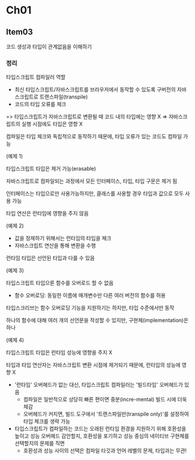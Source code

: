 # Ch01

## Item03

코드 생성과 타입이 관계없음을 이해하기

### 정리

타입스크립트 컴파일러 역할

- 최신 타입스크립트/자바스크립트를 브라우저에서 동작할 수 있도록 구버전의 자바스크립트로 트랜스파일(transpile)
- 코드의 타입 오류를 체크

=> 타입스크립트가 자바스크립트로 변환될 때 코드 내의 타입에는 영향 X
=> 자바스크립트의 실행 시점에도 타입은 영향 X

컴파일은 타입 체크와 독립적으로 동작하기 때문에, 타입 오류가 있는 코드도 컴파일 가능

(예제 1)

타입스크립트 타입은 제거 가능(erasable)

자바스크립트로 컴파일되는 과정에서 모든 인터페이스, 타입, 타입 구문은 제거 됨

인터페이스는 타입으로만 사용가능하지만, 클래스를 사용할 경우 타입과 값으로 모두 사용 가능

타입 연산은 런타임에 영향을 주지 않음

(예제 2)

- 값을 정제하기 위해서는 런타임의 타입을 체크
- 자바스크립트 연산을 통해 변환을 수행

런타임 타입은 선언된 타입과 다를 수 있음

(예제 3)

타입스크립트 타입으론 함수를 오버로드 할 수 없음

- 함수 오버로딩: 동일한 이름에 매개변수만 다른 여러 버전의 함수를 허용

타입스크리브는 함수 오버로딩 기능을 지원하기는 하지만, 타입 수준에서만 동작

하나의 함수에 대해 여러 개의 선언문을 작성할 수 있지만, 구현체(implementation)은 하나

(예제 4)

타입스크립트 타입은 런타임 성능에 영향을 주지 X

타입과 타입 연산자는 자바스크립트 변환 시점에 제거되기 때문에, 런타임의 성능에 영향 X

- '런타임' 오버헤드가 없는 대신, 타입스크립트 컴파일러는 '빌드타임' 오버헤드가 있음
  - 컴파일은 일반적으로 상당히 빠른 편이면 중분(incre-mental) 빌드 시에 더욱 체감
  - 오버헤드가 커지면, 빌드 도구에서 '트랜스파일만(transpile only)'를 설정하여 타입 체크를 생략 가능
- 타입스크립트가 컴파일하는 코드는 오래된 런타임 환경을 지원하기 위해 호환성을 높이고 성능 오버헤드 감안할지, 호환성을 포기하고 성능 중심의 네이티브 구현체를 선택할지의 문제를 직면
  - 호환성과 성능 사이의 선택은 컴파일 타깃과 언어 레벨의 문제, 타입과는 무관!

